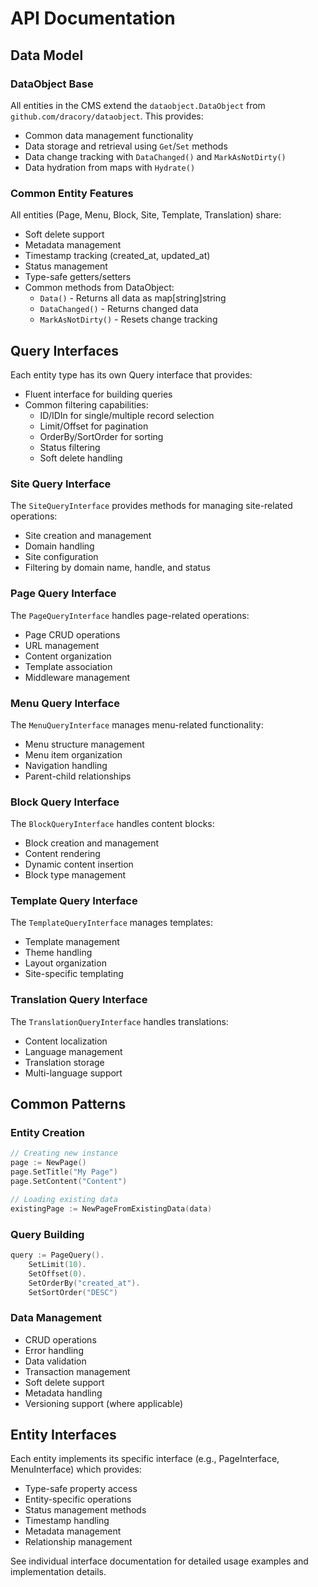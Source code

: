 # API Documentation

## Data Model

### DataObject Base
All entities in the CMS extend the `dataobject.DataObject` from `github.com/dracory/dataobject`. This provides:
- Common data management functionality
- Data storage and retrieval using `Get`/`Set` methods
- Data change tracking with `DataChanged()` and `MarkAsNotDirty()`
- Data hydration from maps with `Hydrate()`

### Common Entity Features
All entities (Page, Menu, Block, Site, Template, Translation) share:
- Soft delete support
- Metadata management
- Timestamp tracking (created_at, updated_at)
- Status management
- Type-safe getters/setters
- Common methods from DataObject:
  - `Data()` - Returns all data as map[string]string
  - `DataChanged()` - Returns changed data
  - `MarkAsNotDirty()` - Resets change tracking

## Query Interfaces

Each entity type has its own Query interface that provides:
- Fluent interface for building queries
- Common filtering capabilities:
  - ID/IDIn for single/multiple record selection
  - Limit/Offset for pagination
  - OrderBy/SortOrder for sorting
  - Status filtering
  - Soft delete handling

### Site Query Interface
The `SiteQueryInterface` provides methods for managing site-related operations:
- Site creation and management
- Domain handling
- Site configuration
- Filtering by domain name, handle, and status

### Page Query Interface
The `PageQueryInterface` handles page-related operations:
- Page CRUD operations
- URL management
- Content organization
- Template association
- Middleware management

### Menu Query Interface
The `MenuQueryInterface` manages menu-related functionality:
- Menu structure management
- Menu item organization
- Navigation handling
- Parent-child relationships

### Block Query Interface
The `BlockQueryInterface` handles content blocks:
- Block creation and management
- Content rendering
- Dynamic content insertion
- Block type management

### Template Query Interface
The `TemplateQueryInterface` manages templates:
- Template management
- Theme handling
- Layout organization
- Site-specific templating

### Translation Query Interface
The `TranslationQueryInterface` handles translations:
- Content localization
- Language management
- Translation storage
- Multi-language support

## Common Patterns

### Entity Creation
```go
// Creating new instance
page := NewPage()
page.SetTitle("My Page")
page.SetContent("Content")

// Loading existing data
existingPage := NewPageFromExistingData(data)
```

### Query Building
```go
query := PageQuery().
    SetLimit(10).
    SetOffset(0).
    SetOrderBy("created_at").
    SetSortOrder("DESC")
```

### Data Management
- CRUD operations
- Error handling
- Data validation
- Transaction management
- Soft delete support
- Metadata handling
- Versioning support (where applicable)

## Entity Interfaces

Each entity implements its specific interface (e.g., PageInterface, MenuInterface) which provides:
- Type-safe property access
- Entity-specific operations
- Status management methods
- Timestamp handling
- Metadata management
- Relationship management

See individual interface documentation for detailed usage examples and implementation details. 